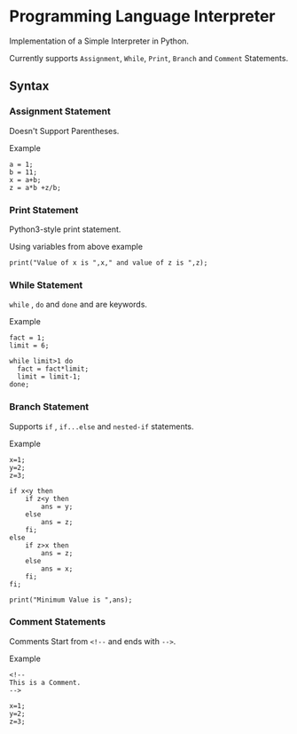 # Programming Language Interpreter
Implementation of a Simple Interpreter in Python.

Currently supports `Assignment`, `While`, `Print`, `Branch` and `Comment` Statements.

## Syntax

### Assignment Statement
Doesn't Support Parentheses.

Example
```
a = 1;
b = 11;
x = a+b;
z = a*b +z/b;
```
### Print Statement
Python3-style print statement.

Using variables from above example
```
print("Value of x is ",x," and value of z is ",z);
```


### While Statement

`while` , `do` and `done` and  are keywords.

Example
```
fact = 1;
limit = 6;

while limit>1 do
  fact = fact*limit;
  limit = limit-1;
done;
```

### Branch Statement
Supports `if` , `if...else` and `nested-if` statements.

Example
```
x=1;
y=2;
z=3;

if x<y then
	if z<y then
		ans = y;
	else
		ans = z;
	fi;
else
	if z>x then
		ans = z;
	else
		ans = x;
	fi;
fi;

print("Minimum Value is ",ans);
```

### Comment Statements
Comments Start from `<!--` and ends with `-->`.

Example
```
<!--
This is a Comment.
-->

x=1;
y=2;
z=3;

```
